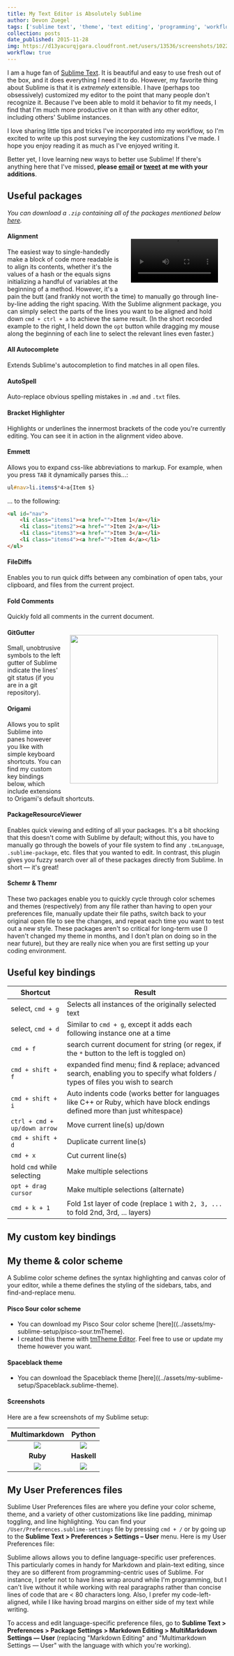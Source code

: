 ```yaml
---
title: My Text Editor is Absolutely Sublime
author: Devon Zuegel
tags: ['sublime text', 'theme', 'text editing', 'programming', 'workflow optimization' ]
collection: posts
date_published: 2015-11-28
img: https://d13yacurqjgara.cloudfront.net/users/13536/screenshots/1022371/sublime-text_teaser.png
workflow: true
---
```


I am a huge fan of [Sublime Text](http://www.sublimetext.com/). It is beautiful and easy to use fresh out of the box, and it does everything I need it to do. However, my favorite thing about Sublime is that it is *extremely* extensible. I have (perhaps too obsessively) customized my editor to the point that many people don't recognize it. Because I've been able to mold it behavior to fit my needs, I find that I'm much more productive on it than with any other editor, including others' Sublime instances.

I love sharing little tips and tricks I've incorporated into my workflow, so I'm excited to write up this post surveying the key customizations I've made. I hope you enjoy reading it as much as I've enjoyed writing it.

Better yet, I love learning new ways to better use Sublime! If there's anything here that I've missed, **please [email](mailto:devonz@cs.stanford.edu) or [tweet](http://twitter.com/devonzuegel) at me with your additions**.

## Useful packages ##

*You can download a `.zip` containing all of the packages mentioned below [here](../assets/my-sublime-setup/packages.zip).*

<video src='../assets/my-sublime-setup/alignment.mov' style='width: 200px; margin: 20px; float: right' autobuffer='autobuffer' autoplay loop></video>

#### Alignment ####

The easiest way to single-handedly make a block of code more readable is to align its contents, whether it's the values of a hash or the equals signs initializing a handful of variables at the beginning of a method. However, it's a pain the butt (and frankly not worth the time) to manually go through line-by-line adding the right spacing. With the Sublime alignment package, you can simply select the parts of the lines you want to be aligned and hold down `cmd + ctrl + a` to achieve the same result. (In the short recorded example to the right, I held down the `opt` button while dragging my mouse along the beginning of each line to select the relevant lines even faster.)

#### All Autocomplete ####

Extends Sublime's autocompletion to find matches in all open files.

#### AutoSpell ####

Auto-replace obvious spelling mistakes in `.md` and `.txt` files.

#### Bracket Highlighter ####

Highlights or underlines the innermost brackets of the code you're currently editing. You can see it in action in the alignment video above.

#### Emmett ####

Allows you to expand css-like abbreviations to markup. For example, when you press `TAB` it dynamically parses this...:

```sass
ul#nav>li.items$*4>a{Item $}
```

... to the following:

```html
<ul id="nav">
    <li class="items1"><a href="">Item 1</a></li>
    <li class="items2"><a href="">Item 2</a></li>
    <li class="items3"><a href="">Item 3</a></li>
    <li class="items4"><a href="">Item 4</a></li>
</ul>
```

#### FileDiffs ####

Enables you to run quick diffs between any combination of open tabs, your clipboard, and files from the current project.

#### Fold Comments ####

Quickly fold all comments in the current document.

<img src='../assets/my-sublime-setup/gitgutter-ex.png' style='float: right; width: 340px; margin: 20px'/>

#### GitGutter ####

Small, unobtrusive symbols to the left gutter of Sublime indicate the lines' git status (if you are in a git repository).

#### Origami ####

Allows you to split Sublime into panes however you like with simple keyboard shortcuts. You can find my custom key bindings below, which include extensions to Origami's default shortcuts.

#### PackageResourceViewer ####

Enables quick viewing and editing of all your packages. It's a bit shocking that this doesn't come with Sublime by default; without this, you have to manually go through the bowels of your file system to find any `.tmLanguage`, `.sublime-package`, etc. files that you wanted to edit. In contrast, this plugin gives you fuzzy search over all of these packages directly from Sublime. In short –– it's great!

#### Schemr & Themr ####

These two packages enable you to quickly cycle through color schemes and themes (respectively) from any file rather than having to open your preferences file, manually update their file paths, switch back to your original open file to see the changes, and repeat each time you want to test out a new style. These packages aren't so critical for long-term use (I haven't changed my theme in months, and I don't plan on doing so in the near future), but they are really nice when you are first setting up your coding environment.



## Useful key bindings ##

| **Shortcut**                 | **Result**                                            |
| --                           | --                                                    |
| select, `cmd + g`            | Selects all instances of the originally selected text |
| select, `cmd + d`            | Similar to `cmd + g`, except it adds each following instance one at a time                                                                 |
| `cmd + f`                    | search current document for string (or regex, if the `*` button to the left is toggled on)                                                      |
| `cmd + shift + f`            | expanded find menu; find & replace; advanced search, enabling you to specify what folders / types of files you wish to search               |
| `cmd + shift + i` | Auto indents code (works better for languages like C++ or Ruby, which have block endings defined more than just whitespace)                            |
| `ctrl + cmd + up/down arrow` | Move current line(s) up/down                          |
| `cmd + shift + d`            | Duplicate current line(s)                             |
| `cmd + x`                    | Cut current line(s)                                   |
| hold `cmd` while selecting   | Make multiple selections                              |
| `opt + drag cursor`          | Make multiple selections (alternate)                  |
| `cmd + k + 1`                | Fold 1st layer of code (replace `1` with `2, 3, ...` to fold 2nd, 3rd, ... layers)                                                             |

## My custom key bindings ##

<script src="https://gist.github.com/devonzuegel/cfce33d637a06583cda7.js"></script>


## My theme & color scheme ##

A Sublime color scheme defines the syntax highlighting and canvas color of your editor, while a theme defines the styling of the sidebars, tabs, and find-and-replace menu.

#### Pisco Sour color scheme ####

- You can download my Pisco Sour color scheme [here]((../assets/my-sublime-setup/pisco-sour.tmTheme).
- I created this theme with [tmTheme Editor](http://tmtheme-editor.herokuapp.com). Feel free to use or update my theme however you want.

#### Spaceblack theme ####

- You can download the Spaceblack theme [here]((../assets/my-sublime-setup/Spaceblack.sublime-theme).

#### Screenshots ####

Here are a few screenshots of my Sublime setup:

| **Multimarkdown** | **Python**  |
| :---:             | :---:       |
| ![](../assets/my-sublime-setup/md-sample.png) | ![](../assets/my-sublime-setup/py-sample.png) |
| **Ruby**          | **Haskell** |
| ![](../assets/my-sublime-setup/rb-sample.png) | ![](../assets/my-sublime-setup/hs-sample.png) |


## My User Preferences files ##

Sublime User Preferences files are where you define your color scheme, theme, and a variety of other customizations like line padding, minimap toggling, and line highlighting. You can find your `/User/Preferences.sublime-settings` file by pressing `cmd + /` or by going up to the **Sublime Text > Preferences > Settings – User** menu. Here is my User Preferences file:

<script src="https://gist.github.com/devonzuegel/814f072e819d83873932.js"></script>

Sublime allows allows you to define language-specific user preferences. This particularly comes in handy for Markdown and plain-text editing, since they are so different from programming-centric uses of Sublime. For instance, I prefer not to have lines wrap around while I'm programming, but I can't live without it while working with real paragraphs rather than concise lines of code that are < 80 characters long. Also, I prefer my code-left-aligned, while I like having broad margins on either side of my text while writing.

To access and edit language-specific preference files, go to **Sublime Text > Preferences > Package Settings > Markdown Editing > MultiMarkdown Settings –– User** (replacing "Markdown Editing" and "Multimarkdown Settings –– User" with the language with which you're working).

<script src="https://gist.github.com/devonzuegel/a5d84bef5bdfc03008b9.js"></script>